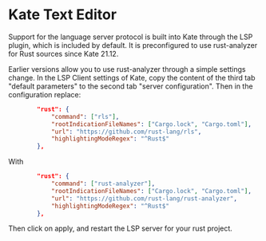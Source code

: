 # Kate Text Editor

Support for the language server protocol is built into Kate through the LSP plugin, which is included by default.
It is preconfigured to use rust-analyzer for Rust sources since Kate 21.12.

Earlier versions allow you to use rust-analyzer through a simple settings change.
In the LSP Client settings of Kate, copy the content of the third tab "default parameters" to the second tab "server configuration".
Then in the configuration replace:

```json
        "rust": {
            "command": ["rls"],
            "rootIndicationFileNames": ["Cargo.lock", "Cargo.toml"],
            "url": "https://github.com/rust-lang/rls",
            "highlightingModeRegex": "^Rust$"
        },
```

With

```json
        "rust": {
            "command": ["rust-analyzer"],
            "rootIndicationFileNames": ["Cargo.lock", "Cargo.toml"],
            "url": "https://github.com/rust-lang/rust-analyzer",
            "highlightingModeRegex": "^Rust$"
        },
```

Then click on apply, and restart the LSP server for your rust project.
